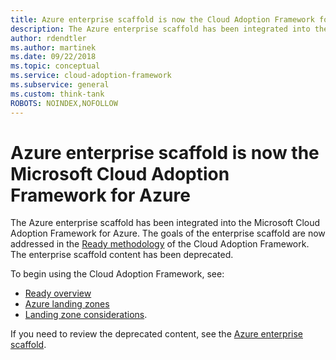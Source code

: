 ```yaml
---
title: Azure enterprise scaffold is now the Cloud Adoption Framework for Azure
description: The Azure enterprise scaffold has been integrated into the Microsoft Cloud Adoption Framework for Azure.
author: rdendtler
ms.author: martinek
ms.date: 09/22/2018
ms.topic: conceptual
ms.service: cloud-adoption-framework
ms.subservice: general
ms.custom: think-tank
ROBOTS: NOINDEX,NOFOLLOW
---
```


# Azure enterprise scaffold is now the Microsoft Cloud Adoption Framework for Azure

The Azure enterprise scaffold has been integrated into the Microsoft Cloud Adoption Framework for Azure. The goals of the enterprise scaffold are now addressed in the [Ready methodology](../ready/index.md) of the Cloud Adoption Framework. The enterprise scaffold content has been deprecated.

To begin using the Cloud Adoption Framework, see:

- [Ready overview](../ready/index.md)
- [Azure landing zones](../ready/landing-zone/index.md)
- [Landing zone considerations](../ready/considerations/index.md).

If you need to review the deprecated content, see the [Azure enterprise scaffold](./migration-with-enterprise-scaffold.md).
